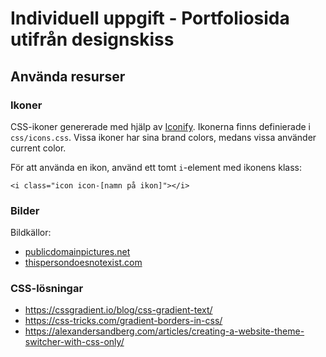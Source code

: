 # Individuell uppgift - Portfoliosida utifrån designskiss

## Använda resurser

### Ikoner

CSS-ikoner genererade med hjälp av [Iconify](https://iconify.design/). Ikonerna finns definierade i ```css/icons.css```. Vissa ikoner har sina brand colors, medans vissa använder current color.

För att använda en ikon, använd ett tomt ```i```-element med ikonens klass:
```
<i class="icon icon-[namn på ikon]"></i>
```

### Bilder

Bildkällor:
- [publicdomainpictures.net](https://www.publicdomainpictures.net/en/)
- [thispersondoesnotexist.com](https://www.thispersondoesnotexist.com/)

### CSS-lösningar

- https://cssgradient.io/blog/css-gradient-text/
- https://css-tricks.com/gradient-borders-in-css/
- https://alexandersandberg.com/articles/creating-a-website-theme-switcher-with-css-only/
